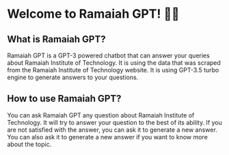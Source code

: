 # Welcome to Ramaiah GPT! 🚀🤖

## What is Ramaiah GPT?

Ramaiah GPT is a GPT-3 powered chatbot that can answer your queries about Ramaiah Institute of Technology. It is using
the data that was scraped from the Ramaiah Institute of Technology website. It is using GPT-3.5 turbo engine to generate
answers to your questions.

## How to use Ramaiah GPT?

You can ask Ramaiah GPT any question about Ramaiah Institute of Technology. It will try to answer your question to the
best of its ability. If you are not satisfied with the answer, you can ask it to generate a new answer. You can also ask
it to generate a new answer if you want to know more about the topic.






